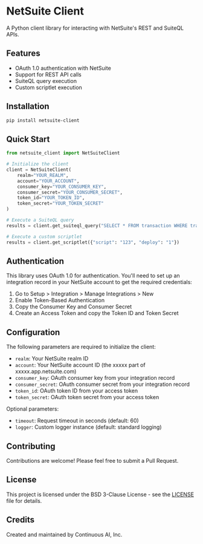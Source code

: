 # NetSuite Client

A Python client library for interacting with NetSuite's REST and SuiteQL APIs.

## Features

- OAuth 1.0 authentication with NetSuite
- Support for REST API calls
- SuiteQL query execution
- Custom scriptlet execution

## Installation

```bash
pip install netsuite-client
```

## Quick Start

```python
from netsuite_client import NetSuiteClient

# Initialize the client
client = NetSuiteClient(
    realm="YOUR_REALM",
    account="YOUR_ACCOUNT",
    consumer_key="YOUR_CONSUMER_KEY",
    consumer_secret="YOUR_CONSUMER_SECRET",
    token_id="YOUR_TOKEN_ID",
    token_secret="YOUR_TOKEN_SECRET"
)

# Execute a SuiteQL query
results = client.get_suiteql_query("SELECT * FROM transaction WHERE tranDate = '2024-01-01'")

# Execute a custom scriptlet
results = client.get_scriptlet({"script": "123", "deploy": "1"})
```

## Authentication

This library uses OAuth 1.0 for authentication. You'll need to set up an integration record in your NetSuite account to get the required credentials:

1. Go to Setup > Integration > Manage Integrations > New
2. Enable Token-Based Authentication
3. Copy the Consumer Key and Consumer Secret
4. Create an Access Token and copy the Token ID and Token Secret

## Configuration

The following parameters are required to initialize the client:

- `realm`: Your NetSuite realm ID
- `account`: Your NetSuite account ID (the xxxxx part of xxxxx.app.netsuite.com)
- `consumer_key`: OAuth consumer key from your integration record
- `consumer_secret`: OAuth consumer secret from your integration record
- `token_id`: OAuth token ID from your access token
- `token_secret`: OAuth token secret from your access token

Optional parameters:
- `timeout`: Request timeout in seconds (default: 60)
- `logger`: Custom logger instance (default: standard logging)

## Contributing

Contributions are welcome! Please feel free to submit a Pull Request.

## License

This project is licensed under the BSD 3-Clause License - see the [LICENSE](LICENSE) file for details.

## Credits

Created and maintained by Continuous AI, Inc. 